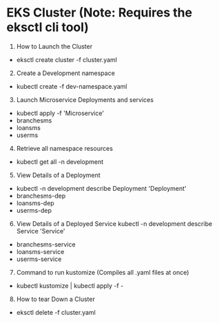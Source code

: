 # EKS Cluster (Note: Requires the eksctl cli tool)

1. How to Launch the Cluster
  - eksctl create cluster -f cluster.yaml
2. Create a Development namespace
  - kubectl create -f dev-namespace.yaml
3. Launch Microservice Deployments and services
  - kubectl apply -f  'Microservice'
  - branchesms
  - loansms
  - userms
4. Retrieve all namespace resources
  - kubectl get all -n development
5. View Details of a Deployment
  - kubectl -n development describe Deployment 'Deployment'
  - branchesms-dep
  - loansms-dep
  - userms-dep
6. View Details of a Deployed Service
  kubectl -n development describe Service 'Service'
  - branchesms-service
  - loansms-service
  - userms-service
7. Command to run kustomize (Compiles all .yaml files at once)
  - kubectl kustomize | kubectl apply -f -
8. How to tear Down a Cluster
  - eksctl delete -f cluster.yaml
